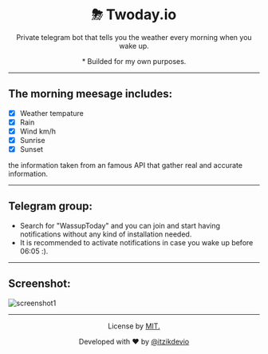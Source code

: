 <h1 align="center">⛈ Twoday.io</h1>
<p align="center">Private telegram bot that tells you the weather every morning when you wake up.</p>
<p align="center">* Builded for my own purposes.</p>

---

<h3 align="center"></h3>

## The morning meesage includes:

- [x] Weather tempature
- [x] Rain
- [x] Wind km/h
- [x] Sunrise
- [x] Sunset

the information taken from an famous API that gather real and accurate information.

---

## Telegram group:

- Search for "WassupToday" and you can join and start having notifications
  without any kind of installation needed.
- It is recommended to activate notifications in case you wake up before 06:05 :).

---

## Screenshot:

![screenshot1](https://i.ibb.co/BGKybj7/project-photo.jpg)

---

<p align="center">License by <a href="#">MIT.</a></p>

<p align="center">Developed with  ❤️ by <a href="#">@itzikdevio</a></p>
